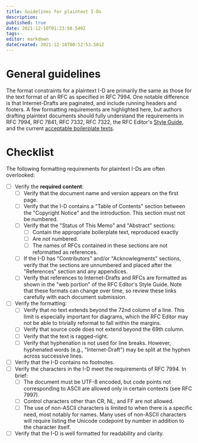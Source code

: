 ```yaml
---
title: Guidelines for plaintext I-Ds
description: 
published: true
date: 2021-12-10T01:23:50.540Z
tags: 
editor: markdown
dateCreated: 2021-12-10T00:52:53.501Z
---
```


# General guidelines
The format constraints for a plaintext I-D are primarily the same as those for the text format of an RFC as specified in RFC 7994. One notable difference is that Internet-Drafts are paginated, and include running headers and footers. A few formatting requirements are highlighted here, but authors drafting plaintext documents should fully understand the requirements in RFC 7994, RFC 7841, RFC 7332, RFC 7322, the RFC Editor's [Style Guide](https://www.rfc-editor.org/styleguide/), and the current [acceptable boilerplate texts](https://www.iab.org/documents/headers-boilerplate/).

# Checklist

The following formatting requirements for plaintext I-Ds are often overlooked:

- [ ] Verify the **required content**:
  - [ ] Verify that the document name and version appears on the first page.
  - [ ] Verify that the I-D contains a "Table of Contents" section between the "Copyright Notice" and the introduction. This section must not be numbered.
  - [ ] Verify that the "Status of This Memo" and "Abstract" sections:
    - [ ] Contain the appropriate boilerplate text, reproduced exactly
    - [ ] Are not numbered.
    - [ ] The names of RFCs contained in these sections are not reformatted as references.
  - [ ] If the I-D has "Contributors" and/or "Acknowlegments" sections, verify that the sections are unnumbered and placed after the "References" section and any appendices.
  - [ ] Verify that references to Internet-Drafts and RFCs are formatted as shown in the "web portion" of the RFC Editor's Style Guide. Note that these formats can change over time, so review these links carefully with each document submission.
- [ ] Verify the formatting:
  - [ ] Verify that no text extends beyond the 72nd column of a line. This limit is especially important for diagrams, which the RFC Editor may not be able to trivially reformat to fall within the margins.
  - [ ] Verify that source code does not extend beyond the 69th column.
  - [ ] Verify that the text is ragged-right.
  - [ ] Verify that hyphenation is not used for line breaks. However, hyphenated words (e.g., "Internet-Draft") may be split at the hyphen across successive lines.
- [ ] Verify that the I-D contains no footnotes.
- [ ] Verify the characters in the I-D meet the requirements of RFC 7994. In brief:
  - [ ] The document must be UTF-8 encoded, but code points not corresponding to ASCII are allowed only in certain contexts (see RFC 7997). 
  - [ ] Control characters other than CR, NL, and FF are not allowed. 
  - [ ] The use of non-ASCII characters is limited to when there is a specific need, most notably for names. Many uses of non-ASCII characters will require listing the Unicode codepoint by number in addition to the character itself.
- [ ] Verify that the I-D is well formatted for readability and clarity.
